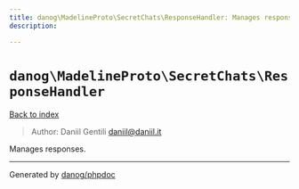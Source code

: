 ```yaml
---
title: danog\MadelineProto\SecretChats\ResponseHandler: Manages responses.
description: 

---
```

# `danog\MadelineProto\SecretChats\ResponseHandler`
[Back to index](../../../index.md)

> Author: Daniil Gentili <daniil@daniil.it>  
  

Manages responses.  



---
Generated by [danog/phpdoc](https://phpdoc.daniil.it)
